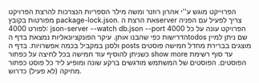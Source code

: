 
הפרוייקט מוגש ע''י אהרון רוזנר ומשה מילר
הספריות הנצרכות להרצת הפרויקט מפורטות בקובץ package-lock.json.
את הרצת הserver צריך לפעיל עם הפניה לפורט 4000: json-server --watch db.json --port 4000
הפרויקט עונה על כל הדרישות כפי שהבנו אותן. עיקר הפונקציונאליות נמצאת בדף הtodos שם ניתן למיין ולסנן במקביל בכמה אפשרויות.
בדף ה posts מוצגים בברירת מחדל חמישה פוסטים כשניתן להוסיף עוד חמישה בכל לחיצה על כפתור show more עד סוף רשימת הפוסטים.
הפוסטים של המשתמש מודגשים ברקע שונה ומופיע ליד כל פוסט כפתור מחיקה (לא פעיל) כדרוש.
